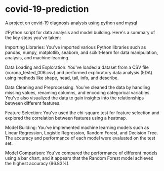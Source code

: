 # covid-19-prediction
A project on covid-19 diagnosis analysis using python and mysql

 #Python script for data analysis and model building. Here's a summary of the key steps you've taken:

Importing Libraries: You've imported various Python libraries such as pandas, numpy, matplotlib, seaborn, and scikit-learn for data manipulation, analysis, and machine learning.

Data Loading and Exploration: You've loaded a dataset from a CSV file (corona_tested_006.csv) and performed exploratory data analysis (EDA) using methods like shape, head, tail, info, and describe.

Data Cleaning and Preprocessing: You've cleaned the data by handling missing values, renaming columns, and encoding categorical variables. You've also visualized the data to gain insights into the relationships between different features.

Feature Selection: You've used the chi-square test for feature selection and explored the correlation between features using a heatmap.

Model Building: You've implemented machine learning models such as Linear Regression, Logistic Regression, Random Forest, and Decision Tree. The accuracy and performance of each model were evaluated on the test set.

Model Comparison: You've compared the performance of different models using a bar chart, and it appears that the Random Forest model achieved the highest accuracy (96.83%).
